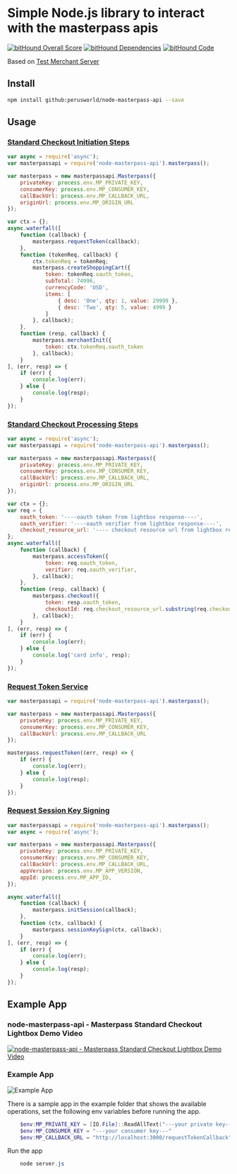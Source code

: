 # Simple Node.js library to interact with the masterpass apis #

[![bitHound Overall Score](https://www.bithound.io/github/perusworld/node-masterpass-api/badges/score.svg)](https://www.bithound.io/github/perusworld/node-masterpass-api)
[![bitHound Dependencies](https://www.bithound.io/github/perusworld/node-masterpass-api/badges/dependencies.svg)](https://www.bithound.io/github/perusworld/node-masterpass-api/master/dependencies/npm)
[![bitHound Code](https://www.bithound.io/github/perusworld/node-masterpass-api/badges/code.svg)](https://www.bithound.io/github/perusworld/node-masterpass-api)

Based on [Test Merchant Server](https://github.com/Mastercard/masterpass-android-sample-app/tree/master/Test-Merchant-Server)

## Install ##
```bash
npm install github:perusworld/node-masterpass-api --save
```
## Usage ##


### [Standard Checkout Initiation Steps](https://developer.mastercard.com/documentation/masterpass-merchant-integration#standard-checkout) ##
```javascript
var async = require('async');
var masterpassapi = require('node-masterpass-api').masterpass();

var masterpass = new masterpassapi.Masterpass({
    privateKey: process.env.MP_PRIVATE_KEY,
    consumerKey: process.env.MP_CONSUMER_KEY,
    callBackUrl: process.env.MP_CALLBACK_URL,
    originUrl: process.env.MP_ORIGIN_URL
});

var ctx = {};
async.waterfall([
    function (callback) {
        masterpass.requestToken(callback);
    },
    function (tokenReq, callback) {
        ctx.tokenReq = tokenReq;
        masterpass.createShoppingCart({
            token: tokenReq.oauth_token,
            subTotal: 74996,
            currencyCode: 'USD',
            items: [
                { desc: 'One', qty: 1, value: 29999 },
                { desc: 'Two', qty: 5, value: 4999 }
            ]
        }, callback);
    },
    function (resp, callback) {
        masterpass.merchantInit({
            token: ctx.tokenReq.oauth_token
        }, callback);
    }
], (err, resp) => {
    if (err) {
        console.log(err);
    } else {
        console.log(resp);
    }
});
```

### [Standard Checkout Processing Steps](https://developer.mastercard.com/documentation/masterpass-merchant-integration#standard-checkout) ##
```javascript
var async = require('async');
var masterpassapi = require('node-masterpass-api').masterpass();

var masterpass = new masterpassapi.Masterpass({
    privateKey: process.env.MP_PRIVATE_KEY,
    consumerKey: process.env.MP_CONSUMER_KEY,
    callBackUrl: process.env.MP_CALLBACK_URL,
    originUrl: process.env.MP_ORIGIN_URL
});

var ctx = {};
var req = {
    oauth_token: '----oauth token from lightbox response----',
    oauth_verifier: '----oauth verifier from lightbox response----',
    checkout_resource_url: '---- checkout resource url from lightbox response----'
};
async.waterfall([
    function (callback) {
        masterpass.accessToken({
            token: req.oauth_token,
            verifier: req.oauth_verifier,
        }, callback);
    },
    function (resp, callback) {
        masterpass.checkout({
            token: resp.oauth_token,
            checkoutId: req.checkout_resource_url.substring(req.checkout_resource_url.lastIndexOf('/') + 1),
        }, callback);
    }
], (err, resp) => {
    if (err) {
        console.log(err);
    } else {
        console.log('card info', resp);
    }
});
```

### [Request Token Service](https://developer.mastercard.com/documentation/masterpass-merchant-integration#api_request_token_service) ##
```javascript
var masterpassapi = require('node-masterpass-api').masterpass();

var masterpass = new masterpassapi.Masterpass({
    privateKey: process.env.MP_PRIVATE_KEY,
    consumerKey: process.env.MP_CONSUMER_KEY,
    callBackUrl: process.env.MP_CALLBACK_URL
});

masterpass.requestToken((err, resp) => {
    if (err) {
        console.log(err);
    } else {
        console.log(resp);
    }
});

```

### [Request Session Key Signing](https://developer.mastercard.com/documentation/masterpass-merchant-integration#api_session_key_signing) ##
```javascript
var masterpassapi = require('node-masterpass-api').masterpass();
var async = require('async');

var masterpass = new masterpassapi.Masterpass({
    privateKey: process.env.MP_PRIVATE_KEY,
    consumerKey: process.env.MP_CONSUMER_KEY,
    callBackUrl: process.env.MP_CALLBACK_URL,
    appVersion: process.env.MP_APP_VERSION,
    appId: process.env.MP_APP_ID,
});

async.waterfall([
    function (callback) {
        masterpass.initSession(callback);
    },
    function (ctx, callback) {
        masterpass.sessionKeySign(ctx, callback);
    }
], (err, resp) => {
    if (err) {
        console.log(err);
    } else {
        console.log(resp);
    }
});

```

## Example App ##
### node-masterpass-api - Masterpass Standard Checkout Lightbox Demo Video ###
[![node-masterpass-api - Masterpass Standard Checkout Lightbox Demo Video](https://img.youtube.com/vi/Ayyq_hYlTEg/3.jpg)](https://youtu.be/Ayyq_hYlTEg)

### Example App ###
![Example App](https://raw.githubusercontent.com/perusworld/node-masterpass-api/master/example/public/images/screenshot.png "Example App")

There is a sample app in the example folder that shows the available operations, set the following env variables before running the app.

```powershell
    $env:MP_PRIVATE_KEY = [IO.File]::ReadAllText("---your private key---")
    $env:MP_CONSUMER_KEY = "---your consumer key---"
    $env:MP_CALLBACK_URL = "http://localhost:3000/requestTokenCallback"
```

Run the app

```powershell
    node server.js
```
